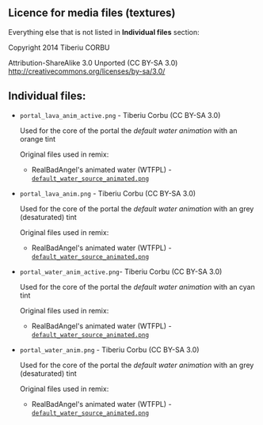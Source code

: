 ## Licence for media files (textures)

Everything else that is not listed in __Individual files__ section:

Copyright 2014 Tiberiu CORBU

Attribution-ShareAlike 3.0 Unported (CC BY-SA 3.0)
http://creativecommons.org/licenses/by-sa/3.0/



## Individual files:

* `portal_lava_anim_active.png` - Tiberiu Corbu (CC BY-SA 3.0)

 	Used for the core of the portal the _default water animation_ with an orange tint

	Original files used in remix:
	
	* RealBadAngel's animated water (WTFPL) - [`default_water_source_animated.png`](https://github.com/minetest/minetest_game/blob/master/mods/default/textures/default_water_source_animated.png) 
	
	
* `portal_lava_anim.png` - Tiberiu Corbu (CC BY-SA 3.0)

 	Used for the core of the portal the _default water animation_ with an grey (desaturated) tint

	Original files used in remix:
	
	* RealBadAngel's animated water (WTFPL) - [`default_water_source_animated.png`](https://github.com/minetest/minetest_game/blob/master/mods/default/textures/default_water_source_animated.png) 
	

* `portal_water_anim_active.png`- Tiberiu Corbu (CC BY-SA 3.0)

 	Used for the core of the portal the _default water animation_ with an cyan tint

	Original files used in remix:
	
	* RealBadAngel's animated water (WTFPL) - [`default_water_source_animated.png`](https://github.com/minetest/minetest_game/blob/master/mods/default/textures/default_water_source_animated.png) 
	
	
* `portal_water_anim.png` - Tiberiu Corbu (CC BY-SA 3.0)

 	Used for the core of the portal the _default water animation_ with an grey (desaturated) tint

	Original files used in remix:
	
	* RealBadAngel's animated water (WTFPL) - [`default_water_source_animated.png`](https://github.com/minetest/minetest_game/blob/master/mods/default/textures/default_water_source_animated.png) 
